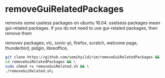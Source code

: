 # removeGuiRelatedPackages
removes some useless packages on ubuntu 16.04. uselsess packages mean gui-related packages.
if you do not need to use gui-related packages, then remove them

removev packages; vlc, sonic-pi, firefox, scratch, welcome page, thunderbird, pidgin, libreoffice,

```sh
git clone https://github.com/semihyildirim/removeGuiRelatedPackages && \
cd removeGuiRelatedPackages && \
sudo chmod +x removeGuiRelated.sh && \
./removeGuiRelated.sh;

```
